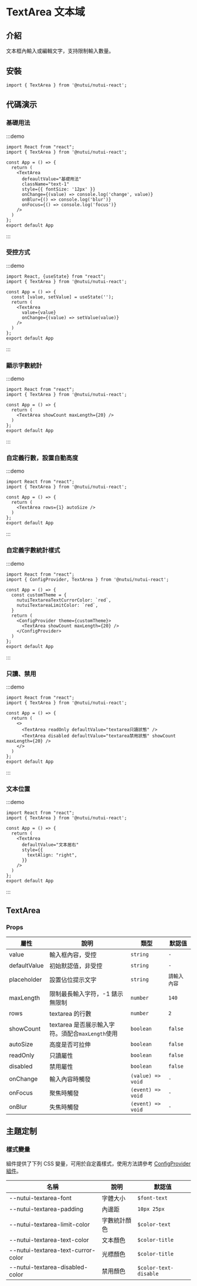# TextArea 文本域

## 介紹

文本框內輸入或編輯文字，支持限制輸入數量。

## 安裝

```tsx
import { TextArea } from '@nutui/nutui-react';
```

## 代碼演示

### 基礎用法

:::demo

```tsx
import React from "react";
import { TextArea } from '@nutui/nutui-react';

const App = () => {
  return (
    <TextArea
      defeaultValue="基礎用法"
      className="text-1"
      style={{ fontSize: '12px' }}
      onChange={(value) => console.log('change', value)}
      onBlur={() => console.log('blur')}
      onFocus={() => console.log('focus')}
    />
  )
};
export default App
```

:::

### 受控方式

:::demo

```tsx
import React, {useState} from "react";
import { TextArea } from '@nutui/nutui-react';

const App = () => {
  const [value, setValue] = useState('');
  return (
    <TextArea
      value={value}
      onChange={(value) => setValue(value)}
    />
  )
};
export default App
```

:::

### 顯示字數統計

:::demo

```tsx
import React from "react";
import { TextArea } from '@nutui/nutui-react';

const App = () => {
  return (
    <TextArea showCount maxLength={20} />
  )
};
export default App
```

:::

### 自定義行數，設置自動高度

:::demo

```tsx
import React from "react";
import { TextArea } from '@nutui/nutui-react';

const App = () => {
  return (
    <TextArea rows={1} autoSize />
  )
};
export default App
```

:::

### 自定義字數統計樣式

:::demo

```tsx
import React from "react";
import { ConfigProvider, TextArea } from '@nutui/nutui-react';

const App = () => {
  const customTheme = {
    nutuiTextareaTextCurrorColor: `red`,
    nutuiTextareaLimitColor: `red`,
  }
  return (
    <ConfigProvider theme={customTheme}>
      <TextArea showCount maxLength={20} />
    </ConfigProvider>
  )
};
export default App
```

:::

### 只讀、禁用

:::demo

```tsx
import React from "react";
import { TextArea } from '@nutui/nutui-react';

const App = () => {
  return (
    <>
      <TextArea readOnly defaultValue="textarea只讀狀態" />
      <TextArea disabled defaultValue="textarea禁用狀態" showCount maxLength={20} />
    </>
  )
};
export default App
```

:::

### 文本位置

:::demo

```tsx
import React from "react";
import { TextArea } from '@nutui/nutui-react';

const App = () => {
  return (
    <TextArea
      defaultValue="文本居右"
      style={{
        textAlign: "right",
      }}
    />
  )
};
export default App
```

:::

## TextArea

### Props

| 屬性 | 說明 | 類型 | 默認值 |
| --- | --- | --- | --- |
| value | 輸入框內容，受控 | `string` | `-` |
| defaultValue | 初始默認值，非受控 | `string` | `-` |
| placeholder | 設置佔位提示文字 | `string` | `請輸入內容` |
| maxLength | 限制最長輸入字符，-1 錶示無限制 | `number` | `140` |
| rows | textarea 的行數 | `number` | `2` |
| showCount | textarea 是否展示輸入字符。須配合`maxLength`使用 | `boolean` | `false` |
| autoSize | 高度是否可拉伸 | `boolean` | `false` |
| readOnly | 只讀屬性 | `boolean` | `false` |
| disabled | 禁用屬性 | `boolean` | `false` |
| onChange | 輸入內容時觸發 | `(value) => void` | `-` |
| onFocus | 聚焦時觸發 | `(event) => void` | `-` |
| onBlur | 失焦時觸發 | `(event) => void` | `-` |

## 主題定制

### 樣式變量

組件提供了下列 CSS 變量，可用於自定義樣式，使用方法請參考 [ConfigProvider 組件](#/zh-CN/component/configprovider)。

| 名稱 | 說明 | 默認值 |
| --- | --- | --- |
| \--nutui-textarea-font | 字體大小 | `$font-text` |
| \--nutui-textarea-padding | 內邊距 | `10px 25px` |
| \--nutui-textarea-limit-color | 字數統計顏色 | `$color-text` |
| \--nutui-textarea-text-color | 文本顏色 | `$color-title` |
| \--nutui-textarea-text-curror-color | 光標顏色 | `$color-title` |
| \--nutui-textarea-disabled-color | 禁用顏色 | `$color-text-disable` |